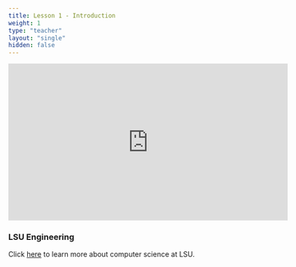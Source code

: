 ```yaml
---
title: Lesson 1 - Introduction 
weight: 1
type: "teacher" 
layout: "single"
hidden: false
---
```


<iframe width="560" height="315" src="https://www.youtube.com/embed/Tzl0ELY_TiM" frameborder="0" allow="autoplay; encrypted-media" allowfullscreen></iframe>

### LSU Engineering

Click <a href="https://drive.google.com/file/d/1xLB3HNTwMD0fKxmmkkWUQwbxTt3_qpxm/view?usp=sharing" target="_blank">here</a> to learn more about computer science at LSU. 